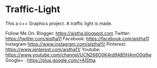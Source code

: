 # Traffic-Light
This a c++ Graphics project. A traffic light is made.



Follow Me On:
Blogger:   https://aistha.blogspot.com
Twitter:   https://twitter.com/aistha11
Facebook:  https://facebook.com/aistha11
Instagram  https://www.instagram.com/aistha11/
Pinterest: https://www.pinterest.com/aistha11/
Youtube:   https://www.youtube.com/channel/UCN266O0K4rd9AB5HAmO0q9w
Google+ : https://plus.google.com/+AIStha
